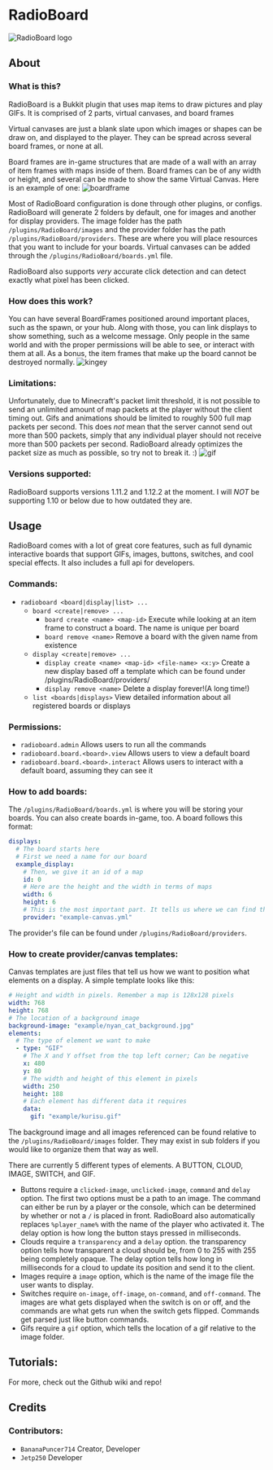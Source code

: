 # __RadioBoard__
![RadioBoard logo](https://i.imgur.com/bCKA5dO.png)
## About
### What is this?
RadioBoard is a Bukkit plugin that uses map items to draw pictures and play GIFs. It is comprised of 2 parts, virtual canvases, and board frames

Virtual canvases are just a blank slate upon which images or shapes can be draw on, and displayed to the player. They can be spread across several board frames, or none at all.

Board frames are in-game structures that are made of a wall with an array of item frames with maps inside of them. Board frames can be of any width or height, and several can be made to show the same Virtual Canvas. Here is an example of one:
![boardframe](https://i.imgur.com/cIj5qWb.png)

Most of RadioBoard configuration is done through other plugins, or configs. RadioBoard will generate 2 folders by default, one for images and another for display providers. The image folder has the path `/plugins/RadioBoard/images` and the provider folder has the path `/plugins/RadioBoard/providers`. These are where you will place resources that you want to include for your boards. Virtual canvases can be added through the `/plugins/RadioBoard/boards.yml` file.

RadioBoard also supports *very* accurate click detection and can detect exactly what pixel has been clicked.

### How does this work?
You can have several BoardFrames positioned around important places, such as the spawn, or your hub. Along with those, you can link displays to show something, such as a welcome message. Only people in the same world and with the proper permissions will be able to see, or interact with them at all. As a bonus, the item frames that make up the board cannot be destroyed normally.
![kingey](https://i.imgur.com/Za1jkqe.png)

### Limitations:
Unfortunately, due to Minecraft's packet limit threshold, it is not possible to send an unlimited amount of map packets at the player without the client timing out. Gifs and animations should be limited to roughly 500 full map packets per second. This does *not* mean that the server cannot send out more than 500 packets, simply that any individual player should not receive more than 500 packets per second. RadioBoard already optimizes the packet size as much as possible, so try not to break it. :)
![gif](https://i.imgur.com/sDYRBcj.gif)

### Versions supported:
RadioBoard supports versions 1.11.2 and 1.12.2 at the moment. I will *NOT* be supporting 1.10 or below due to how outdated they are.

## Usage
RadioBoard comes with a lot of great core features, such as full dynamic interactive boards that support GIFs, images, buttons, switches, and cool special effects. It also includes a full api for developers.

### Commands:
- `radioboard <board|display|list> ...`
  - `board <create|remove> ...`
    - `board create <name> <map-id>`
      Execute while looking at an item frame to construct a board. The name is unique per board
    - `board remove <name>`
      Remove a board with the given name from existence
  - `display <create|remove> ...`
    - `display create <name> <map-id> <file-name> <x:y>`
      Create a new display based off a template which can be found under /plugins/RadioBoard/providers/
    - `display remove <name>`
      Delete a display forever!(A long time!)
  - `list <boards|displays>`
    View detailed information about all registered boards or displays

### Permissions:
- `radioboard.admin`
  Allows users to run all the commands
- `radioboard.board.<board>.view`
  Allows users to view a default board
- `radioboard.board.<board>.interact`
  Allows users to interact with a default board, assuming they can see it

### How to add boards:
The `/plugins/RadioBoard/boards.yml` is where you will be storing your boards. You can also create boards in-game, too. A board follows this format:
```YAML
displays:
  # The board starts here
  # First we need a name for our board
  example_display:
    # Then, we give it an id of a map
    id: 0
    # Here are the height and the width in terms of maps
    width: 6
    height: 6
    # This is the most important part. It tells us where we can find the template for the layout of our display
    provider: "example-canvas.yml"
```
The provider's file can be found under `/plugins/RadioBoard/providers`.

### How to create provider/canvas templates:
Canvas templates are just files that tell us how we want to position what elements on a display. A simple template looks like this:
```YAML
# Height and width in pixels. Remember a map is 128x128 pixels
width: 768
height: 768
# The location of a background image
background-image: "example/nyan_cat_background.jpg"
elements:
  # The type of element we want to make
  - type: "GIF"
    # The X and Y offset from the top left corner; Can be negative
    x: 480
    y: 80
    # The width and height of this element in pixels
    width: 250
    height: 188
    # Each element has different data it requires
    data:
      gif: "example/kurisu.gif"
```
The background image and all images referenced can be found relative to the `/plugins/RadioBoard/images` folder. They may exist in sub folders if you would like to organize them that way as well.

There are currently 5 different types of elements. A BUTTON, CLOUD, IMAGE, SWITCH, and GIF.
- Buttons require a `clicked-image`, `unclicked-image`, `command` and `delay` option. The first two options must be a path to an image. The command can either be run by a player or the console, which can be determined by whether or not a `/` is placed in front. RadioBoard also automatically replaces `%player_name%` with the name of the player who activated it. The delay option is how long the button stays pressed in milliseconds.
- Clouds require a `transparency` and a `delay` option. the transparency option tells how transparent a cloud should be, from 0 to 255 with 255 being completely opaque. The delay option tells how long in milliseconds for a cloud to update its position and send it to the client.
- Images require a `image` option, which is the name of the image file the user wants to display.
- Switches require `on-image`, `off-image`, `on-command`, and `off-command`. The images are what gets displayed when the switch is on or off, and the commands are what gets run when the switch gets flipped. Commands get parsed just like button commands.
- Gifs require a `gif` option, which tells the location of a gif relative to the image folder.

## Tutorials:
For more, check out the Github wiki and repo!

## Credits
### Contributors:
- `BananaPuncer714` Creator, Developer
- `Jetp250` Developer